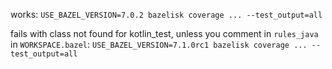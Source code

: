 works:
`USE_BAZEL_VERSION=7.0.2 bazelisk coverage ... --test_output=all`

fails with class not found for kotlin_test, unless you comment in `rules_java` in `WORKSPACE.bazel`:
`USE_BAZEL_VERSION=7.1.0rc1 bazelisk coverage ... --test_output=all`
